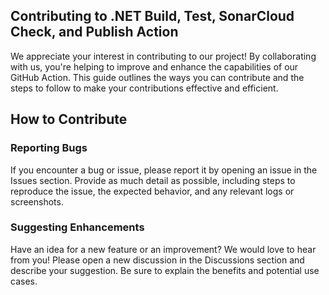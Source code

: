 ## Contributing to .NET Build, Test, SonarCloud Check, and Publish Action

We appreciate your interest in contributing to our project! By collaborating with us, you're helping to improve and enhance the capabilities of our GitHub Action. This guide outlines the ways you can contribute and the steps to follow to make your contributions effective and efficient.

## How to Contribute
### Reporting Bugs
If you encounter a bug or issue, please report it by opening an issue in the Issues section. Provide as much detail as possible, including steps to reproduce the issue, the expected behavior, and any relevant logs or screenshots.

### Suggesting Enhancements
Have an idea for a new feature or an improvement? We would love to hear from you! Please open a new discussion in the Discussions section and describe your suggestion. Be sure to explain the benefits and potential use cases.
